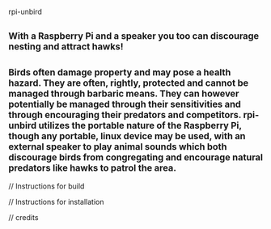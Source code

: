 rpi-unbird

<sub>With a Raspberry Pi and a speaker you too can discourage nesting and attract hawks!</sub>
----------
<sub>Birds often damage property and may pose a health hazard. They are often, rightly, protected and cannot be managed through barbaric means. They can however potentially be managed through their sensitivities and through encouraging their predators and competitors. rpi-unbird utilizes the portable nature of the Raspberry Pi, though any portable, linux device may be used, with an external speaker to play animal sounds which both discourage birds from congregating and encourage natural predators like hawks to patrol the area.</sub>
----------
// Instructions for build

// Instructions for installation

// credits

